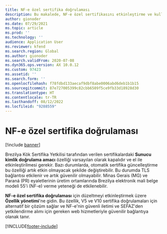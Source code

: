 ```yaml
---
title: NF-e özel sertifika doğrulaması
description: Bu makalede, NF-e özel sertifikasını etkinleştirme ve kullanma hakkında bilgi sağlanmaktadır.
author: gionoder
ms.date: 07/29/2021
ms.topic: article
ms.prod: ''
ms.technology: ''
audience: Application User
ms.reviewer: kfend
ms.search.region: Global
ms.author: gionoder
ms.search.validFrom: 2020-07-08
ms.dyn365.ops.version: AX 10.0.12
ms.custom: 97423
ms.assetid: ''
ms.search.form: ''
ms.openlocfilehash: f78fdbd133aecaf9dbf8abe0006abd6deb1b1b15
ms.sourcegitcommit: 87e727005399c82cbb6509f5ce9fb33d18928d30
ms.translationtype: HT
ms.contentlocale: tr-TR
ms.lasthandoff: 08/12/2022
ms.locfileid: "9288559"
---
```

# <a name="nf-e-custom-certificate-validation"></a>NF-e özel sertifika doğrulaması

[!include [banner](../includes/banner.md)]

Brezilya Kök Sertifika Yetkilisi tarafından verilen sertifikalardaki **Sunucu kimlik doğrulama amacı** özelliği varsayılan olarak kapalıdır ve el ile etkinleştirilmesi gerekir. Bazı durumlarda, otomatik sertifika güncelleştirme bu özelliği artık etkin olmayacak şekilde değiştirebilir. Bu durumda TLS bağlantısı etkilenir ve artık güvenilir olmayabilir. Minas Gerais (MG) ve Paraná (PR) eyaletlerinin üretim ortamlarında Brezilya elektronik mali belge modeli 55'i (NF-e) verme yeteneği de etkilenebilir.

**NF-e özel sertifika doğrulaması** için düzeltmeyi etkinleştirmek üzere **Özellik yönetimi**'ne gidin. Bu özellik, V5 ve V10 sertifika doğrulamaları için alternatif bir çözüm sağlar ve NF-e'nin güvenli iletimi ve SEFAZ'den yetkilendirme alımı için gereken web hizmetleriyle güvenilir bağlantıya olanak tanır.

[!INCLUDE[footer-include](../../includes/footer-banner.md)]
